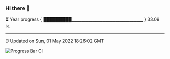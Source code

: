 ### Hi there 👋

⏳ Year progress { █████████▁▁▁▁▁▁▁▁▁▁▁▁▁▁▁▁▁▁▁▁▁ } 33.09 %

---

⏰ Updated on Sun, 01 May 2022 18:26:02 GMT

![Progress Bar CI](https://github.com/ZhaoGui/ZhaoGui/workflows/Progress%20Bar%20CI/badge.svg)
